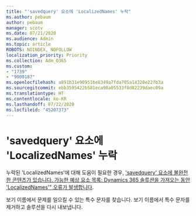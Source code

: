 ```yaml
---
title: "'savedquery' 요소에 'LocalizedNames' 누락"
ms.author: pebaum
author: pebaum
manager: scotv
ms.date: 07/21/2020
ms.audience: Admin
ms.topic: article
ROBOTS: NOINDEX, NOFOLLOW
localization_priority: Priority
ms.collection: Adm_O365
ms.custom:
- "1739"
- "9000187"
ms.openlocfilehash: a891b31e90951be8349a7fda705a14320e22fb3a
ms.sourcegitcommit: ebb3595422b581eca98a05533f8d82239daec09a
ms.translationtype: HT
ms.contentlocale: ko-KR
ms.lasthandoff: 07/22/2020
ms.locfileid: "45207373"
---
```

# <a name="missing-localizednames-in-element-savedquery"></a>'savedquery' 요소에 'LocalizedNames' 누락

누락된 'LocalizedNames'에 대해 도움이 필요한 경우, ['savedquery' 요소에 불완전한 콘텐츠가 있습니다. 가능한 예상 요소 목록: Dynamics 365 솔루션을 가져오는 동안 'LocalizedNames'" 오류가 발생합니다](https://support.microsoft.com/help/4463330/the-element-savedquery-has-incomplete-content-list-of-possible-element).

보기 이름에서 문제를 일으킬 수 있는 특수 문자를 찾습니다. 보기 이름에서 특수 문자를 제거하고 솔루션을 다시 내보냅니다.